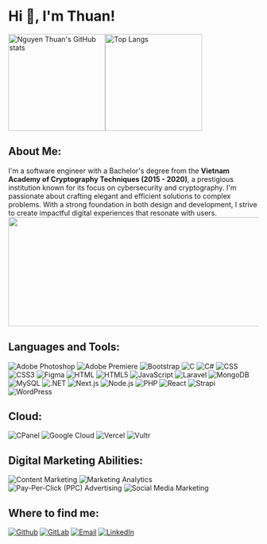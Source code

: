 # Hi 👋, I'm Thuan!

<div style="display: flex; align-items: center;">
  <img src="https://github-readme-stats.vercel.app/api?username=thuanvannguyen&bg_color=30,e96443,904e95&title_color=fff&text_color=fff&icon_color=fff&hide_border=false&include_all_commits=false&count_private=true&show_icons=true" alt="Nguyen Thuan's GitHub stats" style="height: 195px;">
  <img src="https://github-readme-stats.vercel.app/api/top-langs/?username=thuanvannguyen&bg_color=30,e96443,904e95&title_color=fff&text_color=fff&icon_color=fff&layout=compact&langs_count=8" alt="Top Langs" style="height: 195px;">
</div>

## About Me:

I'm a software engineer with a Bachelor's degree from the **Vietnam Academy of Cryptography Techniques (2015 - 2020)**, a prestigious institution known for its focus on cybersecurity and cryptography. I'm passionate about crafting elegant and efficient solutions to complex problems. With a strong foundation in both design and development, I strive to create impactful digital experiences that resonate with users.
<img width="800" height="220" src="https://streak-stats.demolab.com?user=thuanvannguyen&theme=highcontrast&hide_border=true&border_radius=5&card_width=800">

## Languages and Tools:

![Adobe Photoshop](https://img.shields.io/badge/Adobe%20Photoshop-31A8FF?logo=adobe%20photoshop&logoColor=white)
![Adobe Premiere](https://img.shields.io/badge/Adobe%20Premiere-9999FF?logo=adobe%20premiere&logoColor=white)
![Bootstrap](https://img.shields.io/badge/Bootstrap-563D7C?logo=bootstrap&logoColor=white)
![C](https://img.shields.io/badge/C-00599C?logo=c&logoColor=white)
![C#](https://img.shields.io/badge/C%23-239120?logo=c-sharp&logoColor=white)
![CSS](https://img.shields.io/badge/CSS-239120?logo=css3&logoColor=white)
![CSS3](https://img.shields.io/badge/CSS3-1572B6?logo=css3&logoColor=white)
![Figma](https://img.shields.io/badge/Figma-F24E1E?logo=figma&logoColor=white)
![HTML](https://img.shields.io/badge/HTML-239120?logo=html5&logoColor=white)
![HTML5](https://img.shields.io/badge/HTML5-E34F26?logo=html5&logoColor=white)
![JavaScript](https://img.shields.io/badge/JavaScript-F7DF1E?logo=javascript&logoColor=black)
![Laravel](https://img.shields.io/badge/Laravel-FF2D20?logo=laravel&logoColor=white)
![MongoDB](https://img.shields.io/badge/MongoDB-47A248?logo=mongodb&logoColor=white)
![MySQL](https://img.shields.io/badge/MySQL-00000F?logo=mysql&logoColor=white)
![.NET](https://img.shields.io/badge/.NET-512BD4?logo=.net&logoColor=white)
![Next.js](https://img.shields.io/badge/Next.js-000000?logo=next.js&logoColor=white)
![Node.js](https://img.shields.io/badge/Node.js-43853D?logo=node.js&logoColor=white)
![PHP](https://img.shields.io/badge/PHP-777BB4?logo=php&logoColor=white)
![React](https://img.shields.io/badge/React-61DAFB?logo=react&logoColor=white)
![Strapi](https://img.shields.io/badge/Strapi-2E7EEA?logo=strapi&logoColor=white)
![WordPress](https://img.shields.io/badge/WordPress-21759B?logo=wordpress&logoColor=white)

## Cloud:

![CPanel](https://img.shields.io/badge/cPanel-FF6C2C?logo=cpanel&logoColor=white)
![Google Cloud](https://img.shields.io/badge/Google_Cloud-4285F4?logo=google-cloud&logoColor=white)
![Vercel](https://img.shields.io/badge/Vercel-000000?logo=vercel&logoColor=white)
![Vultr](https://img.shields.io/badge/Vultr-007BFC?logo=vultr&logoColor=white)

## Digital Marketing Abilities:

![Content Marketing](https://img.shields.io/badge/Content%20Marketing-FF6F61?logo=contentful&logoColor=white)
![Marketing Analytics](https://img.shields.io/badge/Marketing%20Analytics-0054A6?logo=googleanalytics&logoColor=white)
![Pay-Per-Click (PPC) Advertising](https://img.shields.io/badge/PPC%20Advertising-FF4500?logo=googleads&logoColor=white)
![Social Media Marketing](https://img.shields.io/badge/Social%20Media%20Marketing-1DA1F2?logo=twitter&logoColor=white)

## Where to find me:

[![Github](https://img.shields.io/badge/GitHub-100000?logo=github&logoColor=white)](https://github.com/thuanvannguyen)
[![GitLab](https://img.shields.io/badge/GitLab-330F63?logo=github&logoColor=white)](https://gitlab.com/thuannbjsc)
[![Email](https://img.shields.io/badge/Email-D14836?logo=gmail&logoColor=white)](mailto:nguyenthuankma@gmail.com)
[![LinkedIn](https://img.shields.io/badge/LinkedIn-0077B5?logo=linkedin&logoColor=white)](https://www.linkedin.com/in/nguyen-van-thuan-987b8415a)
